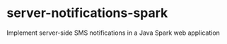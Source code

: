 # server-notifications-spark
Implement server-side SMS notifications in a Java Spark web application
